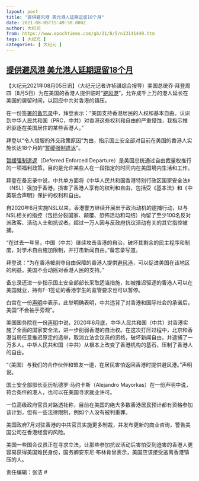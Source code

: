 ```yaml
---
layout: post
title: "提供避风港 美允港人延期逗留18个月"
date: 2021-08-05T15:49:50.000Z
author: 大纪元
from: https://www.epochtimes.com/gb/21/8/5/n13141449.htm
tags: [ 大纪元 ]
categories: [ 大纪元 ]
---
```

<!--1628178590000-->
[提供避风港 美允港人延期逗留18个月](https://www.epochtimes.com/gb/21/8/5/n13141449.htm)
------

<div>
<p>【大纪元2021年08月05日讯】（大纪元记者许祯祺综合报导）美国总统乔‧拜登周四（8月5日）为在美国的香港人提供临时“<a href="https://www.epochtimes.com/gb/tag/%E9%81%BF%E9%A3%8E%E6%B8%AF.html">避风港</a>”，允许成千上万的港人延长在美国的居留时间，以回应中共对香港的镇压。</p><p>在一份<a href="https://www.whitehouse.gov/briefing-room/statements-releases/2021/08/05/memorandum-on-the-deferred-enforced-departure-for-certain-hong-kong-residents/">签署的备忘录</a>中，拜登表示：“美国支持香港居民的人权和基本自由。认识到中华人民共和国（PRC，中共）对香港这些权利和自由的严重侵蚀，我指示推迟驱逐在美国居住的某些香港人。”</p><p>拜登以“令人信服的外交政策原因”为由，指示国土安全部对目前在美国的香港人实施长达18个月的“<a href="https://www.epochtimes.com/gb/tag/%E6%9A%82%E7%BC%93%E5%BC%BA%E5%88%B6%E9%81%A3%E8%BF%94.html">暂缓强制遣返</a>”。</p><p><a href="https://www.epochtimes.com/gb/tag/%E6%9A%82%E7%BC%93%E5%BC%BA%E5%88%B6%E9%81%A3%E8%BF%94.html">暂缓强制遣返</a>（Deferred Enforced Departure）是美国总统通过自由裁量权推行的一项福利政策，目的是允许某些人在一段指定的时间内在美国境内生活和工作。</p><p>拜登在备忘录中说，中共单方面将《中华人民共和国香港特别行政区国家安全法》（NSL）强加于香港，损害了香港人享有的权利和自由，包括受《基本法》和《中英联合声明》保护的权利和自由。</p><p>自2020年6月实施NSL以来，香港警方继续开展出于政治动机的逮捕行动，以与NSL相关的指控（包括分裂国家、颠覆、恐怖活动和勾结）拘留了至少100名反对派政客、活动人士和抗议者。超过一万人因与反政府抗议活动有关的其它指控被捕。</p><p>“在过去一年里，中国（中共）继续攻击香港的自治，破坏其剩余的民主程序和制度，对学术自由施加限制，并打击新闻自由。”备忘录写道。</p><p>拜登说：“为在香港被剥夺自由保障的香港人提供<a href="https://www.epochtimes.com/gb/tag/%E9%81%BF%E9%A3%8E%E6%B8%AF.html">避风港</a>，可以促进美国在该地区的利益。美国不会动摇对香港人民的支持。”</p><p>备忘录还进一步指示国土安全部部长采取适当措施，如被推迟驱逐的香港人可以在美国就业，持有F-1签证的香港学生的监管要求也可以暂停。</p><p>白宫在一份<a href="https://www.whitehouse.gov/briefing-room/statements-releases/2021/08/05/statement-by-white-house-press-secretary-jen-psaki-on-deferred-enforced-departure-for-certain-hong-kong-residents/">声明</a>中表示，此举明确表明，中共违背了对香港和国际社会的承诺后，美国“不会袖手旁观”。</p><p>美国国务院在一份<a href="https://www.whitehouse.gov/briefing-room/statements-releases/2021/08/05/statement-by-white-house-press-secretary-jen-psaki-on-deferred-enforced-departure-for-certain-hong-kong-residents/">声明</a>中说，2020年6月底，中华人民共和国（中共）对香港实施了全面的国家安全法，进一步削弱香港的自治权。在这次打压过程中，北京和香港当局任意推迟原定的选举，取消立法会议员的资格，破坏新闻自由，并逮捕了一万多人。中华人民共和国（中共）从根本上改变了香港机构的基石，压制了香港人的自由。</p><p>“（美国）与我们的合作伙伴和盟友一道，在居民害怕返回香港时提供避风港。”声明说。</p><p>国土安全部部长亚历杭德罗‧马约卡斯（Alejandro Mayorkas）在一份声明中说，符合条件的港人，也可以在美国寻求就业许可。</p><p>一位高级政府官员对路透社称，目前在美国的绝大多数香港居民预计都有资格参加该计划，但有一些法律限制，例如个人没有被判重罪。</p><p>美国政府7月对驻香港的中共官员实施更多制裁，并发布更新的商业咨询，警告美国公司在香港经营的风险。</p><p>美国一些国会议员正在寻求立法，让那些参加抗议活动后害怕受到迫害的香港人更容易获得美国难民身份，国务卿安东尼‧布林肯曾表示，美国应该接受逃离香港镇压的人。</p><p>责任编辑：张洁 #</p>
</div>
